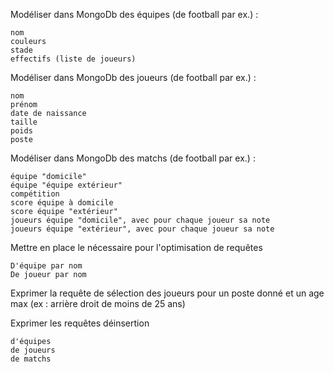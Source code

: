 Modéliser dans MongoDb des équipes (de football par ex.) :

    nom
    couleurs
    stade
    effectifs (liste de joueurs)

Modéliser dans MongoDb des joueurs (de football par ex.) :

    nom
    prénom
    date de naissance
    taille
    poids
    poste

Modéliser dans MongoDb des matchs (de football par ex.) :

    équipe "domicile"
    équipe "équipe extérieur"
    compétition
    score équipe à domicile 
    score équipe "extérieur"
    joueurs équipe "domicile", avec pour chaque joueur sa note
    joueurs équipe "extérieur", avec pour chaque joueur sa note

Mettre en place le nécessaire pour l'optimisation de requêtes

    D'équipe par nom
    De joueur par nom

Exprimer la requête de sélection des joueurs pour un poste donné et un age max (ex : arrière droit de moins de 25 ans)

Exprimer les requêtes déinsertion

    d'équipes
    de joueurs
    de matchs
